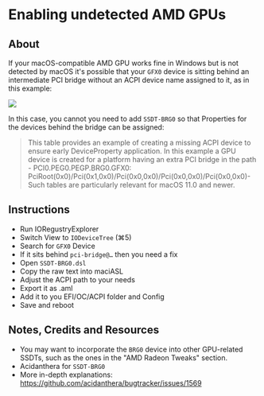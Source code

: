 # Enabling undetected AMD GPUs

## About

If your macOS-compatible AMD GPU works fine in Windows but is not detected by macOS it's possible that your `GFX0` device is sitting behind an intermediate PCI bridge without an ACPI device name assigned to it, as in this example:

![](/Users/5t33z0/Desktop/nobrige.png)

In this case, you cannot you need to add `SSDT-BRG0` so that Properties for the devices behind the bridge can be assigned:  

> This table provides an example of creating a missing ACPI device to ensure early DeviceProperty application. In this example a GPU device is created for a platform having an extra PCI bridge in the path - PCI0.PEG0.PEGP.BRG0.GFX0: PciRoot(0x0)/Pci(0x1,0x0)/Pci(0x0,0x0)/Pci(0x0,0x0)/Pci(0x0,0x0)- Such tables are particularly relevant for macOS 11.0 and newer.

## Instructions
- Run IORegustryExplorer
- Switch View to `IODeviceTree` (⌘5)
- Search for `GFX0` Device
- If it sits behind `pci-bridge@…` then you need a fix
- Open `SSDT-BRG0.dsl`
- Copy the raw text into maciASL
- Adjust the ACPI path to your needs
- Export it as .aml
- Add it to you EFI/OC/ACPI folder and Config
- Save and reboot

## Notes, Credits and Resources
- You may want to incorporate the `BRG0` device into other GPU-related SSDTs, such as the ones in the "AMD Radeon Tweaks" section.
- Acidanthera for `SSDT-BRG0`
- More in-depth explanations: https://github.com/acidanthera/bugtracker/issues/1569 
